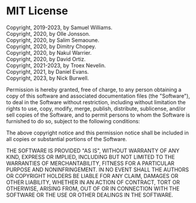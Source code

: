 # MIT License

Copyright, 2019-2023, by Samuel Williams.  
Copyright, 2020, by Olle Jonsson.  
Copyright, 2020, by Salim Semaoune.  
Copyright, 2020, by Dimitry Chopey.  
Copyright, 2020, by Nakul Warrier.  
Copyright, 2020, by David Ortiz.  
Copyright, 2021-2023, by Troex Nevelin.  
Copyright, 2021, by Daniel Evans.  
Copyright, 2023, by Nick Burwell.  

Permission is hereby granted, free of charge, to any person obtaining a copy
of this software and associated documentation files (the "Software"), to deal
in the Software without restriction, including without limitation the rights
to use, copy, modify, merge, publish, distribute, sublicense, and/or sell
copies of the Software, and to permit persons to whom the Software is
furnished to do so, subject to the following conditions:

The above copyright notice and this permission notice shall be included in all
copies or substantial portions of the Software.

THE SOFTWARE IS PROVIDED "AS IS", WITHOUT WARRANTY OF ANY KIND, EXPRESS OR
IMPLIED, INCLUDING BUT NOT LIMITED TO THE WARRANTIES OF MERCHANTABILITY,
FITNESS FOR A PARTICULAR PURPOSE AND NONINFRINGEMENT. IN NO EVENT SHALL THE
AUTHORS OR COPYRIGHT HOLDERS BE LIABLE FOR ANY CLAIM, DAMAGES OR OTHER
LIABILITY, WHETHER IN AN ACTION OF CONTRACT, TORT OR OTHERWISE, ARISING FROM,
OUT OF OR IN CONNECTION WITH THE SOFTWARE OR THE USE OR OTHER DEALINGS IN THE
SOFTWARE.
